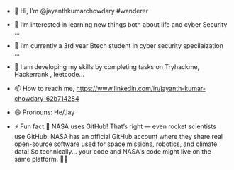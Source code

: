 - 👋 Hi, I’m @jayanthkumarchowdary #wanderer
- 👀 I’m interested in learning new things both about life and cyber Security  ...
- 🌱 I’m currently a 3rd year Btech student in cyber security specilaization ...
- 💞️ I am developing my skills by completing tasks on Tryhackme, Hackerrank , leetcode...
- 📫 How to reach me, https://www.linkedin.com/in/jayanth-kumar-chowdary-62b714284

- 😄 Pronouns: He/Jay
- ⚡ Fun fact:🚀 NASA uses GitHub!
That’s right — even rocket scientists use GitHub. NASA has an official GitHub account where they share real open-source software used for space missions, robotics, and climate data!
So technically... your code and NASA's code might live on the same platform. 🚀✨


<!---
jayanthkumarchowdary/jayanthkumarchowdary is a ✨ special ✨ repository because its `README.md` (this file) appears on your GitHub profile.
You can click the Preview link to take a look at your changes.
--->
